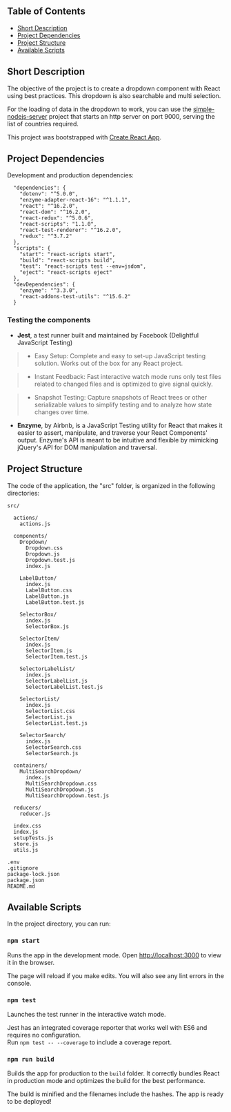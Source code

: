 
## Table of Contents

- [Short Description](#short-description)
- [Project Dependencies](#project-dependencies)
- [Project Structure](#folder-structure)
- [Available Scripts](#available-scripts)


## Short Description
The objective of the project is to create a dropdown component with React using best practices. This dropdown is also searchable and multi selection.

For the loading of data in the dropdown to work, you can use the [simple-nodejs-server](https://github.com/victordelval/simple-nodejs-server) project that starts an http server on port 9000, serving the list of countries required.

This project was bootstrapped with [Create React App](https://github.com/facebookincubator/create-react-app).

## Project Dependencies

Development and production dependencies:

```
  "dependencies": {
    "dotenv": "^5.0.0",
    "enzyme-adapter-react-16": "^1.1.1",
    "react": "^16.2.0",
    "react-dom": "^16.2.0",
    "react-redux": "^5.0.6",
    "react-scripts": "1.1.0",
    "react-test-renderer": "^16.2.0",
    "redux": "^3.7.2"
  },
  "scripts": {
    "start": "react-scripts start",
    "build": "react-scripts build",
    "test": "react-scripts test --env=jsdom",
    "eject": "react-scripts eject"
  },
  "devDependencies": {
    "enzyme": "^3.3.0",
    "react-addons-test-utils": "^15.6.2"
  }
```

### Testing the components

* **Jest**, a test runner built and maintained by Facebook (Delightful JavaScript Testing)

> * Easy Setup: Complete and easy to set-up JavaScript testing solution. Works out of the box for any React project.

> * Instant Feedback: Fast interactive watch mode runs only test files related to changed files and is optimized to give signal quickly.

> * Snapshot Testing: Capture snapshots of React trees or other serializable values to simplify testing and to analyze how state changes over time.

* **Enzyme**, by Airbnb, is a JavaScript Testing utility for React that makes it easier to assert, manipulate, and traverse your React Components' output. Enzyme's API is meant to be intuitive and flexible by mimicking jQuery's API for DOM manipulation and traversal.


## Project Structure

The code of the application, the "src" folder, is organized in the following directories:

```
src/

  actions/
    actions.js

  components/
    Dropdown/
      Dropdown.css
      Dropdown.js
      Dropdown.test.js
      index.js

    LabelButton/
      index.js
      LabelButton.css
      LabelButton.js
      LabelButton.test.js

    SelectorBox/
      index.js
      SelectorBox.js

    SelectorItem/
      index.js
      SelectorItem.js
      SelectorItem.test.js

    SelectorLabelList/
      index.js
      SelectorLabelList.js
      SelectorLabelList.test.js

    SelectorList/
      index.js
      SelectorList.css
      SelectorList.js
      SelectorList.test.js

    SelectorSearch/
      index.js
      SelectorSearch.css
      SelectorSearch.js

  containers/
    MultiSearchDropdown/
      index.js
      MultiSearchDropdown.css
      MultiSearchDropdown.js
      MultiSearchDropdown.test.js

  reducers/
    reducer.js

  index.css
  index.js
  setupTests.js
  store.js
  utils.js

.env
.gitignore
package-lock.json
package.json
README.md
```



## Available Scripts

In the project directory, you can run:

### `npm start`

Runs the app in the development mode. Open [http://localhost:3000](http://localhost:3000) to view it in the browser.

The page will reload if you make edits. You will also see any lint errors in the console.

### `npm test`

Launches the test runner in the interactive watch mode.

Jest has an integrated coverage reporter that works well with ES6 and requires no configuration.<br>
Run `npm test -- --coverage` to include a coverage report.

### `npm run build`

Builds the app for production to the `build` folder. It correctly bundles React in production mode and optimizes the build for the best performance.

The build is minified and the filenames include the hashes. The app is ready to be deployed!
